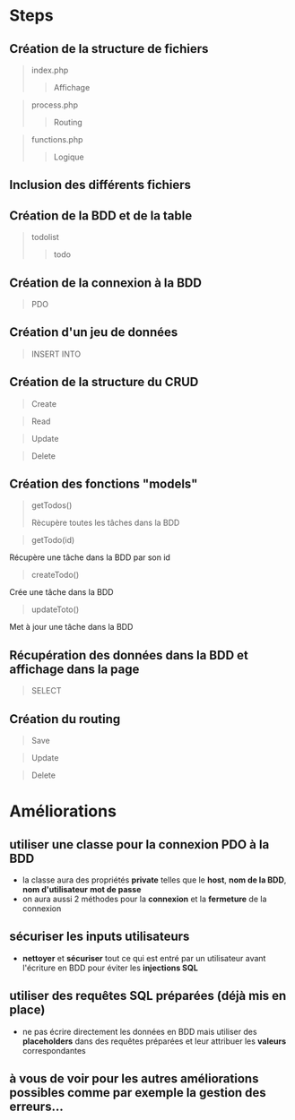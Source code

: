 # Steps

## Création de la structure de fichiers

> index.php
>
> > Affichage

> process.php
>
> > Routing

> functions.php
>
> > Logique

## Inclusion des différents fichiers

## Création de la BDD et de la table

> todolist
>
> > todo

## Création de la connexion à la BDD

> PDO

## Création d'un jeu de données

> INSERT INTO

## Création de la structure du CRUD

> Create

> Read

> Update

> Delete

## Création des fonctions "models"

> getTodos()
>
> Rècupère toutes les tâches dans la BDD

> getTodo(id)

Récupère une tâche dans la BDD par son id

> createTodo()

Crée une tâche dans la BDD

> updateToto()

Met à jour une tâche dans la BDD

## Récupération des données dans la BDD et affichage dans la page

> SELECT

## Création du routing

> Save

> Update

> Delete

# Améliorations

## utiliser une classe pour la connexion PDO à la BDD

- la classe aura des propriétés **private** telles que le **host**, **nom de la BDD**, **nom d'utilisateur** **mot de passe**
- on aura aussi 2 méthodes pour la **connexion** et la **fermeture** de la connexion

## sécuriser les inputs utilisateurs

- **nettoyer** et **sécuriser** tout ce qui est entré par un utilisateur avant l'écriture en BDD pour éviter les **injections SQL**

## utiliser des requêtes SQL préparées (déjà mis en place)

- ne pas écrire directement les données en BDD mais utiliser des **placeholders** dans des requêtes préparées et leur attribuer les **valeurs** correspondantes

## à vous de voir pour les autres améliorations possibles comme par exemple la gestion des erreurs...
